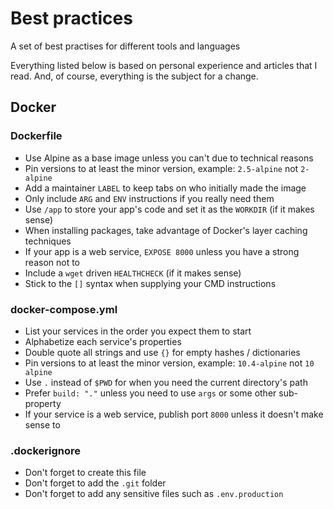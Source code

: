 # Best practices

A set of best practises for different tools and languages

Everything listed below is based on personal experience and articles that I read. And, of course, everything is the subject for a change.

## Docker

### Dockerfile

- Use Alpine as a base image unless you can't due to technical reasons
- Pin versions to at least the minor version, example: `2.5-alpine` not `2-alpine`
- Add a maintainer `LABEL` to keep tabs on who initially made the image
- Only include `ARG` and `ENV` instructions if you really need them
- Use `/app` to store your app's code and set it as the `WORKDIR` (if it makes sense)
- When installing packages, take advantage of Docker's layer caching techniques
- If your app is a web service, `EXPOSE 8000` unless you have a strong reason not to
- Include a `wget` driven `HEALTHCHECK` (if it makes sense)
- Stick to the `[]` syntax when supplying your CMD instructions

### docker-compose.yml

- List your services in the order you expect them to start
- Alphabetize each service's properties
- Double quote all strings and use `{}` for empty hashes / dictionaries
- Pin versions to at least the minor version, example: `10.4-alpine` not `10 alpine`
- Use `.` instead of `$PWD` for when you need the current directory's path
- Prefer `build: "."` unless you need to use `args` or some other sub-property
- If your service is a web service, publish port `8000` unless it doesn't make sense to

### .dockerignore

- Don't forget to create this file
- Don't forget to add the `.git` folder
- Don't forget to add any sensitive files such as `.env.production`